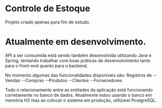 # Controle de Estoque

Projeto criado apenas para fim de estudo.

# Atualmente em desenvolvimento.


API a ser consumida está sendo também desenvolvida utilizando Java e Spring.
tentando trabalhar com boas práticas de desenvolvimento tanto para o front-end quanto para o backend.

No momento algumas das funcionalidades disponíveis são: 
Registros de
--Vendas
--Compras
--Produtos
--Clientes
--Fornecedores

Todo o relacionamento entre as entitades da aplicação está funcionando corretamente no banco de dados. Atualmente estou usando o banco em memória H2 mas ao colocar o sistema em produção, utilizarei PostgreSQL.

